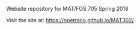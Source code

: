 Website repository for MAT/FOS 705 Spring 2018

Visit the site at: https://npetraco.github.io/MAT302/
